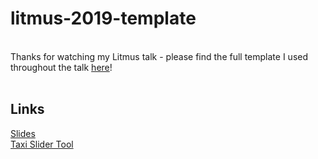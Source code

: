 # litmus-2019-template
<br>
Thanks for watching my Litmus talk - please find the full template I used throughout the talk <a href="https://github.com/JayOram/litmus-2019-template/blob/master/template-example.html">here</a>!
<br>
<br>
<h2>Links</h2>
<a href="">Slides</a>
<br>
<a href="https://testing.emailcms.net/tools/jay_at_litmus/editor">Taxi Slider Tool</a>
<br>
